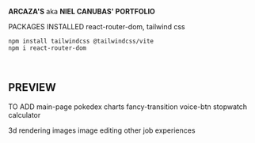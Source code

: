**ARCAZA'S** aka **NIEL CANUBAS' PORTFOLIO**

PACKAGES INSTALLED
react-router-dom, tailwind css
```
npm install tailwindcss @tailwindcss/vite
npm i react-router-dom 
```
<br />

## **PREVIEW**

TO ADD
main-page
pokedex
charts
fancy-transition
voice-btn
stopwatch
calculator

3d rendering images
image editing
other job experiences
